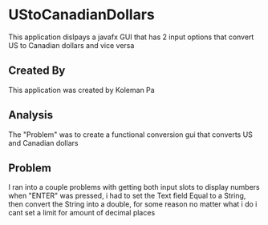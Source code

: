 # UStoCanadianDollars
This application dislpays a javafx GUI that has 2 input options that convert US to Canadian dollars and vice versa
## Created By
This application was created by Koleman Pa
## Analysis
The "Problem" was to create a functional conversion gui that converts US and Canadian dollars
## Problem
I ran into a couple problems with getting both input slots to display numbers when "ENTER" was pressed, i had to set the Text field
Equal to a String, then convert the String into a double, for some reason no matter what i do i cant set a limit for amount of decimal
places
